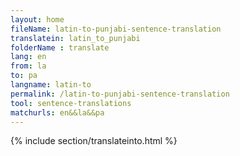 ```yaml
---
layout: home
fileName: latin-to-punjabi-sentence-translation
translatein: latin_to_punjabi
folderName : translate
lang: en
from: la
to: pa
langname: latin-to
permalink: /latin-to-punjabi-sentence-translation
tool: sentence-translations
matchurls: en&&la&&pa
---
```

{% include section/translateinto.html %}

